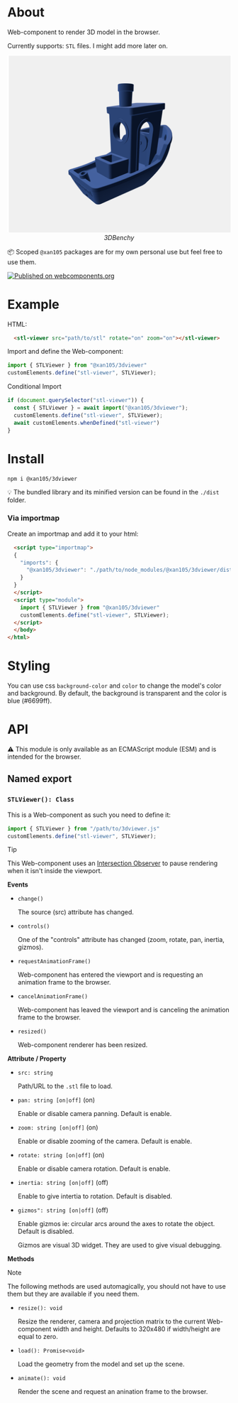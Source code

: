 About
=====

Web-component to render 3D model in the browser.

Currently supports: `STL` files. I might add more later on.

<p align="center">
  <img src="https://github.com/xan105/web-component-3DViewer/raw/main/screenshot/benchy.png">
  <em>3DBenchy</em>
</p>

📦 Scoped `@xan105` packages are for my own personal use but feel free to use them.

[![Published on webcomponents.org](https://img.shields.io/badge/webcomponents.org-published-blue.svg?style=flat-square)](https://www.webcomponents.org/element/@xan105/3dviewer)

Example
=======

HTML:

```html
  <stl-viewer src="path/to/stl" rotate="on" zoom="on"></stl-viewer>
```

Import and define the Web-component:

```js
import { STLViewer } from "@xan105/3dviewer"
customElements.define("stl-viewer", STLViewer);
```

Conditional Import

```js
if (document.querySelector("stl-viewer")) {
  const { STLViewer } = await import("@xan105/3dviewer");
  customElements.define("stl-viewer", STLViewer);
  await customElements.whenDefined("stl-viewer")
}
```

Install
=======

```
npm i @xan105/3dviewer
```

💡 The bundled library and its minified version can be found in the `./dist` folder.

### Via importmap

  Create an importmap and add it to your html:

  ```html
    <script type="importmap">
    {
      "imports": {
        "@xan105/3dviewer": "./path/to/node_modules/@xan105/3dviewer/dist/3DViewer.min.js"
      }
    }
    </script>
    <script type="module">
      import { STLViewer } from "@xan105/3dviewer"
      customElements.define("stl-viewer", STLViewer);
    </script>
    </body>
  </html>
  ```

Styling
=======

You can use css `background-color` and `color` to change the model's color and background.
By default, the background is transparent and the color is blue (#6699ff).

API
===

⚠️ This module is only available as an ECMAScript module (ESM) and is intended for the browser.

## Named export

### `STLViewer(): Class`

This is a Web-component as such you need to define it:

```js
import { STLViewer } from "/path/to/3dviewer.js"
customElements.define("stl-viewer", STLViewer);
```

> [!TIP]
> This Web-component uses an [Intersection Observer](https://developer.mozilla.org/en-US/docs/Web/API/Intersection_Observer_API) to pause rendering when it isn't inside the viewport.

**Events**

  - `change()`

    The source (src) attribute has changed.

  - `controls()`

    One of the "controls" attribute has changed (zoom, rotate, pan, inertia, gizmos).
    
  - `requestAnimationFrame()`

    Web-component has entered the viewport and is requesting an animation frame to the browser.

  - `cancelAnimationFrame()`

    Web-component has leaved the viewport and is canceling the animation frame to the browser.

  - `resized()`

    Web-component renderer has been resized.
    
**Attribute / Property**

  - `src: string`
    
    Path/URL to the `.stl` file to load.
    
  - `pan: string [on|off]` (on)
  
    Enable or disable camera panning. Default is enable.
  
  - `zoom: string [on|off]` (on)
  
    Enable or disable zooming of the camera. Default is enable. 
  
  - `rotate: string [on|off]` (on)
  
    Enable or disable camera rotation. Default is enable.
    
  - `inertia: string [on|off]` (off)
  
    Enable to give intertia to rotation. Default is disabled. 
  
  - `gizmos": string [on|off]` (off)

    Enable gizmos ie: circular arcs around the axes to rotate the object. Default is disabled.
    
    Gizmos are visual 3D widget. They are used to give visual debugging.
    
**Methods**
  
  > [!NOTE]
  > The following methods are used automagically, you should not have to use them but they are available if you need them.
  
  - `resize(): void`
  
    Resize the renderer, camera and projection matrix to the current Web-component width and height. Defaults to 320x480 if width/height are equal to zero.
  
  - `load(): Promise<void>`
  
    Load the geometry from the model and set up the scene.
  
  - `animate(): void`
  
    Render the scene and request an anination frame to the browser.